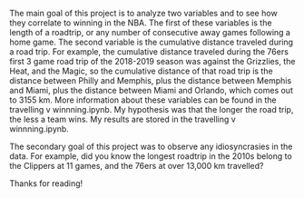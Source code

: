 The main goal of this project is to analyze two variables and to see how they correlate to winning in the NBA. The first of these variables is the length of a roadtrip, or any number of consecutive away games following a home game. The second variable is the cumulative distance traveled during a road trip. For example, the cumulative distance traveled during the 76ers first 3 game road trip of the 2018-2019 season was against the Grizzlies, the Heat, and the Magic, so the cumulative distance of that road trip is the distance between Philly and Memphis, plus the distance between Memphis and Miami, plus the distance between Miami and Orlando, which comes out to 3155 km. More information about these variables can be found in the travelling v winnning.ipynb. My hypothesis was that the longer the road trip, the less a team wins. My results are stored in the travelling v winnning.ipynb. 

The secondary goal of this project was to observe any idiosyncrasies in the data. For example, did you know the longest roadtrip in the 2010s belong to the Clippers at 11 games, and the 76ers at over 13,000 km travelled? 

Thanks for reading! 

